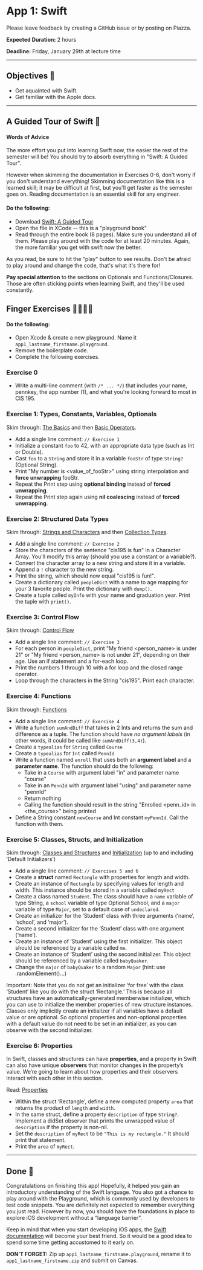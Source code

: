 # App 1: Swift

Please leave feedback by creating a GitHub issue or by posting on Piazza.

**Expected Duration:** 2 hours


**Deadline:** Friday, January 29th at lecture time

- - - -

## Objectives 🥅
* Get aquainted with Swift.
* Get familiar with the Apple docs.

- - - -

## A Guided Tour of Swift 🚴

#### Words of Advice
The more effort you put into learning Swift now, the easier the rest of the semester will be! You should try to absorb everything in "Swift: A Guided Tour". 

However when skimming the documentation in Exercises 0-6, don't worry if you don't understand everything! Skimming documentation like this is a learned skill; it may be difficult at first, but you'll get faster as the semester goes on. Reading documentation is an essential skill for any engineer.

#### Do the following:
- Download [Swift: A Guided Tour](https://docs.swift.org/swift-book/GuidedTour/GuidedTour.playground.zip)
- Open the file in XCode -- this is a "playground book"
- Read through the entire book (8 pages). Make sure you understand all of them. Please play around with the code for at least 20 minutes. Again, the more familiar you get with swift now the better. 

As you read, be sure to hit the "play" button to see results. Don't be afraid to play around and change the code, that's what it's there for!

**Pay special attention** to the sections on Optionals and Functions/Closures. Those are often sticking points when learning Swift, and they'll be used constantly.

## Finger Exercises 🏋️‍♀️🏋️‍♂️

#### Do the following:
- Open Xcode & create a new playground. Name it `app1_lastname_firstname.playground`.
- Remove the boilerplate code.
- Complete the following exercises.

### Exercise 0
- Write a multi-line comment (with `/* ... */`) that includes your name, pennkey, the app number (1), and what you're looking forward to most in CIS 195.

### Exercise 1: Types, Constants, Variables, Optionals
Skim through: [The Basics](https://docs.swift.org/swift-book/LanguageGuide/TheBasics.html#//apple_ref/doc/uid/TP40014097-CH5-ID309) and then [Basic Operators](https://docs.swift.org/swift-book/LanguageGuide/BasicOperators.html#//apple_ref/doc/uid/TP40014097-CH6-ID60).

- Add a single line comment: `// Exercise 1`
- Initialize a constant `foo` to 42, with an appropriate data type (such as Int or Double).
- Cast `foo` to a `String` and store it in a variable `fooStr` of type `String?` (Optional String).
- Print "My number is <value_of_fooStr>" using string interpolation and **force unwrapping** fooStr.
- Repeat the Print step using **optional binding** instead of **forced unwrapping**.
- Repeat the Print step again using **nil coalescing** instead of **forced unwrapping**.

### Exercise 2: Structured Data Types
Skim through: [Strings and Characters](https://docs.swift.org/swift-book/LanguageGuide/StringsAndCharacters.html#//apple_ref/doc/uid/TP40014097-CH7-ID285) and then [Collection Types](https://docs.swift.org/swift-book/LanguageGuide/CollectionTypes.html#//apple_ref/doc/uid/TP40014097-CH8-ID105).

- Add a single line comment: `// Exercise 2`
- Store the characters of the sentence "cis195 is fun" in a Character Array. You'll modify this array (should you use a constant or a variable?).
- Convert the character array to a new string and store it in a variable.
- Append a `!` character to the new string.
- Print the string, which should now equal "cis195 is fun!".
- Create a dictionary called `peopleDict` with a name to age mapping for your 3 favorite people. Print the dictionary with `dump()`.
- Create a tuple called `myInfo` with your name and graduation year. Print the tuple with `print()`.

### Exercise 3: Control Flow
Skim through: [Control Flow](https://docs.swift.org/swift-book/LanguageGuide/ControlFlow.html#//apple_ref/doc/uid/TP40014097-CH9-ID120)

- Add a single line comment: `// Exercise 3`
- For each person in `peopleDict`, print "My friend <person_name> is under 21" or "My friend <person_name> is not under 21", depending on their age. Use an if statement and a for-each loop.
- Print the numbers 1 through 10 with a for loop and the closed range operator.
- Loop through the characters in the String "cis195". Print each character.

### Exercise 4: Functions
Skim through: [Functions](https://docs.swift.org/swift-book/LanguageGuide/Functions.html#//apple_ref/doc/uid/TP40014097-CH10-ID158)

- Add a single line comment: `// Exercise 4`
- Write a function `sumAndDiff` that takes in 2 Ints and returns the sum and difference as a tuple. The function should have *no argument labels* (in other words, it could be called like `sumAndDiff(3,4)`).
- Create a `typealias` for `String` called `Course`
- Create a `typealias` for `Int` called `PennId`
- Write a function named `enroll` that uses both an **argument label** and a **parameter name**. The function should do the following:
    + Take in a `Course` with argument label "in" and parameter name "course"
    + Take in an `PennId` with argument label "using" and parameter name "pennId"
    + Return nothing
    + Calling the function should result in the string "Enrolled <penn_id> in <the_course>" being printed
- Define a String constant `newCourse` and Int constant `myPennId`. Call the function with them.

### Exercise 5: Classes, Structs, and Initialization
Skim through: [Classes and Structures](https://docs.swift.org/swift-book/LanguageGuide/ClassesAndStructures.html#//apple_ref/doc/uid/TP40014097-CH13-ID82) and [Initialization](https://docs.swift.org/swift-book/LanguageGuide/Initialization.html#//apple_ref/doc/uid/TP40014097-CH18-ID203) (up to and including ‘Default Initializers’)

- Add a single line comment: `// Exercises 5 and 6`
- Create a **struct** named `Rectangle` with properties for length and width.
- Create an instance of `Rectangle` by specifying values for length and width. This instance should be stored in a variable called `myRect`
- Create a class named `Student`. The class should have a `name` variable of type String, a `school` variable of type Optional School, and a `major` variable of type `Major`, set to a default case of `undeclared`.
- Create an initializer for the ‘Student’ class with three arguments (‘name’, ‘school’, and ‘major’). 
- Create a second initializer for the ‘Student’ class with one argument (‘name’).
- Create an instance of ‘Student’ using the first initializer. This object should be referenced by a variable called `me`.
- Create an instance of ‘Student’ using the second initializer. This object should be referenced by a variable called `babyQuaker`.
- Change the `major` of `babyQuaker` to a random `Major` (hint: use .randomElement()...)

Important: Note that you do not get an initializer ‘for free’ with the class ‘Student’ like you do with the struct ‘Rectangle.’ This is because all structures have an automatically-generated memberwise initializer, which you can use to initialize the member properties of new structure instances. Classes only implicitly create an initializer if all variables have a default value or are optional. So optional properties and non-optional properties with a default value do not need to be set in an initializer, as you can observe with the second initializer.

### Exercise 6: Properties
In Swift, classes and structures can have **properties**, and a property in Swift can also have unique **observers** that monitor changes in the property’s value. We’re going to learn about how properties and their observers interact with each other in this section.

Read: [Properties](https://docs.swift.org/swift-book/LanguageGuide/Properties.html#//apple_ref/doc/uid/TP40014097-CH14-ID262)

- Within the struct ‘Rectangle’, define a new computed property `area` that returns the product of `length` and `width`.
- In the same struct, define a property `description` of type `String?`. Implement a didSet observer that prints the unwrapped value of `description` if the property is non-nil.
- Set the `description`  of `myRect` to be `"This is my rectangle."` It should print that statement. 
- Print the `area` of `myRect`.

---

## Done 🎉
Congratulations on finishing this app! Hopefully, it helped you gain an introductory understanding of the Swift language. You also got a chance to play around with the Playground, which is commonly used by developers to test code snippets. You are definitely not expected to remember everything you just read. However by now, you should have the foundations in place to explore iOS development without a “language barrier”.

Keep in mind that when you start developing iOS apps, the [Swift documentation](https://docs.swift.org/swift-book/LanguageGuide/TheBasics.html) will become your best friend. So it would be a good idea to spend some time getting accustomed to it early on.



**DON’T FORGET:** Zip up `app1_lastname_firstname.playground`, rename it to `app1_lastname_firstname.zip` and submit on Canvas.


